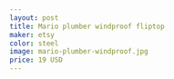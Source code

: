 ```yaml
---
layout: post
title: Mario plumber windproof fliptop 
maker: etsy
color: steel
image: mario-plumber-windproof.jpg
price: 19 USD
---
```

